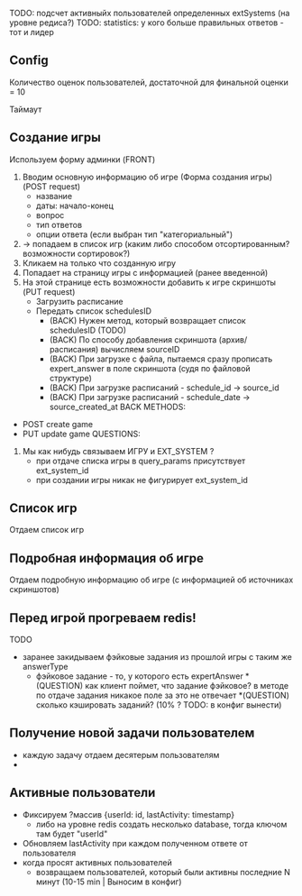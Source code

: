 TODO: подсчет активныйх пользователей определенных extSystems (на уровне редиса?)
TODO: statistics: у кого больше правильных ответов - тот и лидер

## Config
Количество оценок пользователей, достаточной для финальной оценки = 10

Таймаут

## Создание игры

Используем форму админки (FRONT)
1) Вводим основную информацию об игре (Форма создания игры) (POST request)
    * название
    * даты: начало-конец
    * вопрос
    * тип ответов
    * опции ответа (если выбран тип "категориальный") 
2) -> попадаем в список игр (каким либо способом отсортированным? возможности сортировок?)
3) Кликаем на только что созданную игру
4) Попадает на страницу игры с информацией (ранее введенной)
5) На этой странице есть возможности добавить к игре скриншоты (PUT request)
    * Загрузить расписание
    * Передать список schedulesID 
        * (BACK) Нужен метод, который возвращает список schedulesID (TODO)
        * (BACK) По способу добавления скриншота (архив/расписания) вычисляем sourceID
        * (BACK) При загрузке с файла, пытаемся сразу прописать expert_answer в поле скриншота (судя по файловой структуре)
        * (BACK) При загрузке расписаний - schedule_id -> source_id
        * (BACK) При загрузке расписаний - schedule_date -> source_created_at 
BACK METHODS:
* POST create game
* PUT update game
QUESTIONS:
1) Мы как нибудь связываем ИГРУ и EXT_SYSTEM ?
    * при отдаче списка игры в query_params присутствует ext_system_id
    * при создании игры никак не фигурирует ext_system_id

## Список игр
Отдаем список игр

## Подробная информация об игре
Отдаем подробную информацию об игре (с информацией об источниках скриншотов)

## Перед игрой прогреваем redis!
TODO
* заранее закидываем фэйковые задания из прошлой игры с таким же answerType
    * фэйковое задание - то, у которого есть expertAnswer 
        *(QUESTION) как клиент поймет, что задание фэйковое? в методе по отдаче задания никакое поле за это не отвечает
    *(QUESTION) сколько кэшировать заданий? (10% ? TODO: в конфиг вынести)
## Получение новой задачи пользователем
* каждую задачу отдаем десятерым пользователям
* 

## Активные пользователи
* Фиксируем ?массив {userId: id, lastActivity: timestamp}
    * либо на уровне redis создать несколько database, тогда ключом там будет "userId"
* Обновляем lastActivity при каждом полученном ответе от пользователя
* когда просят активных пользователей
    * возвращаем пользователей, который были активны последние N минут (10-15 min | Выносим в конфиг)

